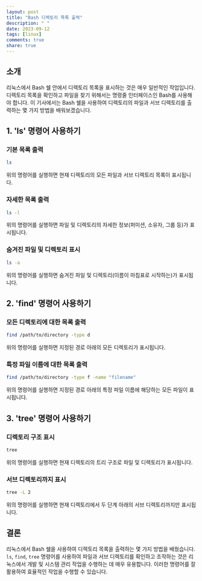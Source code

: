 ```yaml
---
layout: post
title: "Bash 디렉토리 목록 출력"
description: " "
date: 2023-09-12
tags: [linux]
comments: true
share: true
---
```


## 소개
리눅스에서 Bash 쉘 안에서 디렉토리 목록을 표시하는 것은 매우 일반적인 작업입니다. 디렉토리 목록을 확인하고 파일을 찾기 위해서는 명령줄 인터페이스인 Bash를 사용해야 합니다. 이 기사에서는 Bash 쉘을 사용하여 디렉토리의 파일과 서브 디렉토리를 출력하는 몇 가지 방법을 배워보겠습니다.

## 1. 'ls' 명령어 사용하기
### 기본 목록 출력
```bash
ls
```
위의 명령어를 실행하면 현재 디렉토리의 모든 파일과 서브 디렉토리 목록이 표시됩니다.

### 자세한 목록 출력
```bash
ls -l
```
위의 명령어를 실행하면 파일 및 디렉토리의 자세한 정보(퍼미션, 소유자, 그룹 등)가 표시됩니다.

### 숨겨진 파일 및 디렉토리 표시
```bash
ls -a
```
위의 명령어를 실행하면 숨겨진 파일 및 디렉토리(이름이 마침표로 시작하는)가 표시됩니다.

## 2. 'find' 명령어 사용하기
### 모든 디렉토리에 대한 목록 출력
```bash
find /path/to/directory -type d
```
위의 명령어를 실행하면 지정된 경로 아래의 모든 디렉토리가 표시됩니다.

### 특정 파일 이름에 대한 목록 출력
```bash
find /path/to/directory -type f -name "filename"
```
위의 명령어를 실행하면 지정된 경로 아래의 특정 파일 이름에 해당하는 모든 파일이 표시됩니다.

## 3. 'tree' 명령어 사용하기
### 디렉토리 구조 표시
```bash
tree
```
위의 명령어를 실행하면 현재 디렉토리의 트리 구조로 파일 및 디렉토리가 표시됩니다.

### 서브 디렉토리까지 표시
```bash
tree -L 2
```
위의 명령어를 실행하면 현재 디렉토리에서 두 단계 아래의 서브 디렉토리까지만 표시됩니다.

## 결론
리눅스에서 Bash 쉘을 사용하여 디렉토리 목록을 출력하는 몇 가지 방법을 배웠습니다. `ls`, `find`, `tree` 명령어를 사용하여 파일과 서브 디렉토리를 확인하고 조작하는 것은 리눅스에서 개발 및 시스템 관리 작업을 수행하는 데 매우 유용합니다. 이러한 명령어를 잘 활용하여 효율적인 작업을 수행할 수 있습니다.